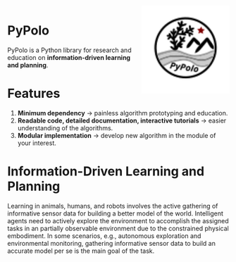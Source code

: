 <img src="./logo.svg" align="right" width="200" alt="header pic"/>

# PyPolo
PyPolo is a Python library for research and education on **information-driven learning and planning**.

# Features
1. **Minimum dependency** &rarr; painless algorithm prototyping and education.
2. **Readable code, detailed documentation, interactive tutorials** &rarr; easier understanding of the algorithms.
3. **Modular implementation** &rarr; develop new algorithm in the module of your interest.

# Information-Driven Learning and Planning
Learning in animals, humans, and robots involves the active gathering of informative sensor data for building a better model of the world. Intelligent agents need to actively explore the environment to accomplish the assigned tasks in an partially observable environment due to the constrained physical embodiment. In some scenarios, e.g., autonomous exploration and environmental monitoring, gathering informative sensor data to build an accurate model per se is the main goal of the task.
